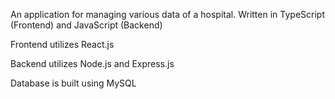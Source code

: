 An application for managing various data of a hospital. Written in TypeScript (Frontend) and JavaScript (Backend)

Frontend utilizes React.js

Backend utilizes Node.js and Express.js

Database is built using MySQL
